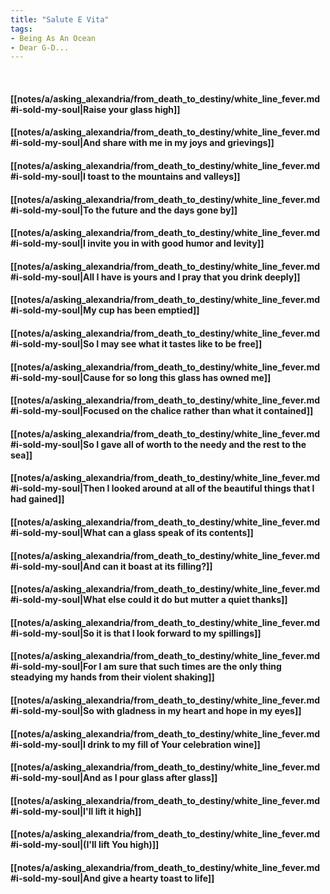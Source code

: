 ```yaml
---
title: "Salute E Vita"
tags:
- Being As An Ocean
- Dear G-D...
---
```

&nbsp;
#### [[notes/a/asking_alexandria/from_death_to_destiny/white_line_fever.md#i-sold-my-soul|Raise your glass high]]
#### [[notes/a/asking_alexandria/from_death_to_destiny/white_line_fever.md#i-sold-my-soul|And share with me in my joys and grievings]]
#### [[notes/a/asking_alexandria/from_death_to_destiny/white_line_fever.md#i-sold-my-soul|I toast to the mountains and valleys]]
#### [[notes/a/asking_alexandria/from_death_to_destiny/white_line_fever.md#i-sold-my-soul|To the future and the days gone by]]
#### [[notes/a/asking_alexandria/from_death_to_destiny/white_line_fever.md#i-sold-my-soul|I invite you in with good humor and levity]]
#### [[notes/a/asking_alexandria/from_death_to_destiny/white_line_fever.md#i-sold-my-soul|All I have is yours and I pray that you drink deeply]]
#### [[notes/a/asking_alexandria/from_death_to_destiny/white_line_fever.md#i-sold-my-soul|My cup has been emptied]]
#### [[notes/a/asking_alexandria/from_death_to_destiny/white_line_fever.md#i-sold-my-soul|So I may see what it tastes like to be free]]
#### [[notes/a/asking_alexandria/from_death_to_destiny/white_line_fever.md#i-sold-my-soul|Cause for so long this glass has owned me]]
#### [[notes/a/asking_alexandria/from_death_to_destiny/white_line_fever.md#i-sold-my-soul|Focused on the chalice rather than what it contained]]
#### [[notes/a/asking_alexandria/from_death_to_destiny/white_line_fever.md#i-sold-my-soul|So I gave all of worth to the needy and the rest to the sea]]
#### [[notes/a/asking_alexandria/from_death_to_destiny/white_line_fever.md#i-sold-my-soul|Then I looked around at all of the beautiful things that I had gained]]
#### [[notes/a/asking_alexandria/from_death_to_destiny/white_line_fever.md#i-sold-my-soul|What can a glass speak of its contents]]
#### [[notes/a/asking_alexandria/from_death_to_destiny/white_line_fever.md#i-sold-my-soul|And can it boast at its filling?]]
#### [[notes/a/asking_alexandria/from_death_to_destiny/white_line_fever.md#i-sold-my-soul|What else could it do but mutter a quiet thanks]]
#### [[notes/a/asking_alexandria/from_death_to_destiny/white_line_fever.md#i-sold-my-soul|So it is that I look forward to my spillings]]
#### [[notes/a/asking_alexandria/from_death_to_destiny/white_line_fever.md#i-sold-my-soul|For I am sure that such times are the only thing steadying my hands from their violent shaking]]
#### [[notes/a/asking_alexandria/from_death_to_destiny/white_line_fever.md#i-sold-my-soul|So with gladness in my heart and hope in my eyes]]
#### [[notes/a/asking_alexandria/from_death_to_destiny/white_line_fever.md#i-sold-my-soul|I drink to my fill of Your celebration wine]]
#### [[notes/a/asking_alexandria/from_death_to_destiny/white_line_fever.md#i-sold-my-soul|And as I pour glass after glass]]
#### [[notes/a/asking_alexandria/from_death_to_destiny/white_line_fever.md#i-sold-my-soul|I'll lift it high]]
#### [[notes/a/asking_alexandria/from_death_to_destiny/white_line_fever.md#i-sold-my-soul|(I'll lift You high)]]
#### [[notes/a/asking_alexandria/from_death_to_destiny/white_line_fever.md#i-sold-my-soul|And give a hearty toast to life]]

